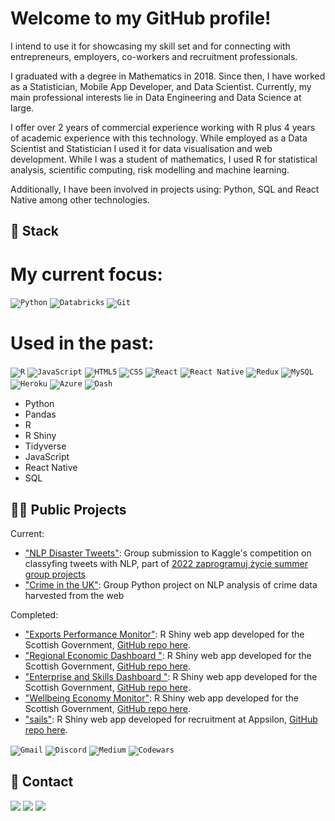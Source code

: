 
# Welcome to my GitHub profile!
I intend to use it for showcasing my skill set and for connecting with entrepreneurs, employers, co-workers and recruitment professionals.

I graduated with a degree in Mathematics in 2018. Since then, I have worked as a Statistician, Mobile App Developer, and Data Scientist. Currently, my main professional interests lie in Data Engineering and Data Science at large.

I offer over 2 years of commercial experience working with R plus 4 years of academic experience with this technology. While employed as a Data Scientist and Statistician I used it for data visualisation and web development. While I was a student of mathematics, I used R for statistical analysis, scientific computing, risk modelling and machine learning. 

Additionally, I have been involved in projects using: Python, SQL and React Native among other technologies.

## 🤖 Stack
# My current focus:
<code><img alt="Python" src="https://img.shields.io/badge/Python-14354C?style=for-the-badge&logo=python&logoColor=white"/></code>
<code><img alt="Databricks" src="https://img.shields.io/badge/Databricks-FF3621?style=for-the-badge&logo=Databricks&logoColor=white"/></code>
<code><img alt="Git" src="https://img.shields.io/badge/GIT-E44C30?style=for-the-badge&logo=git&logoColor=white"/></code>

# Used in the past:
<code><img alt="R" src="https://img.shields.io/badge/R-276DC3?style=for-the-badge&logo=r&logoColor=white"/></code>
<code><img alt="JavaScript" src="https://img.shields.io/badge/JavaScript-323330?style=for-the-badge&logo=javascript&logoColor=F7DF1E"/></code>
<code><img alt="HTML5" src="https://img.shields.io/badge/HTML5-E34F26?style=for-the-badge&logo=html5&logoColor=white"/></code>
<code><img alt="CSS" src="https://img.shields.io/badge/CSS3-1572B6?style=for-the-badge&logo=css3&logoColor=white"/></code>
<code><img alt="React" src="https://img.shields.io/badge/React-20232A?style=for-the-badge&logo=react&logoColor=61DAFB"/></code>
<code><img alt="React Native" src="https://img.shields.io/badge/React_Native-20232A?style=for-the-badge&logo=react&logoColor=61DAFB"/></code>
<code><img alt="Redux" src="https://img.shields.io/badge/Redux-593D88?style=for-the-badge&logo=redux&logoColor=white"/></code>
<code><img alt="MySQL" src="https://img.shields.io/badge/MySQL-00000F?style=for-the-badge&logo=mysql&logoColor=white"/></code>
<code><img alt="Heroku" src="https://img.shields.io/badge/Heroku-430098?style=for-the-badge&logo=heroku&logoColor=white"/></code>
<code><img alt="Azure" src="https://img.shields.io/badge/microsoft%20azure-0089D6?style=for-the-badge&logo=microsoft-azure&logoColor=white"/></code>
<code><img alt="Dash" src="https://img.shields.io/badge/dash-008DE4?style=for-the-badge&logo=dash&logoColor=white"/></code>


* Python
* Pandas
* R
* R Shiny
* Tidyverse
* JavaScript
* React Native
* SQL

## 👨‍💻 Public Projects
Current:
* ["NLP Disaster Tweets"](https://github.com/SzymkowskiDev/nlp-disaster-tweets): Group submission to Kaggle's competition on classyfing tweets with NLP, part of [2022 zaprogramuj życie summer group projects](https://zaprogramujzycie.pl/)
* ["Crime in the UK"](https://github.com/SzymkowskiDev/crime-in-the-uk): Group Python project on NLP analysis of crime data harvested from the web

Completed:
* ["Exports Performance Monitor"](https://scotland.shinyapps.io/sg-exports-performance-monitor/): R Shiny web app developed for the Scottish Government, [GitHub repo here](https://github.com/DataScienceScotland/sg-exports-performance-monitor).
* ["Regional Economic Dashboard
"](https://scotland.shinyapps.io/sg-regional-economic-dashboard/): R Shiny web app developed for the Scottish Government, [GitHub repo here](https://github.com/DataScienceScotland/sg-regional-economic-dashboard).
* ["Enterprise and Skills Dashboard
"](https://scotland.shinyapps.io/sg-enterprise-and-skills-dashboard/): R Shiny web app developed for the Scottish Government, [GitHub repo here](https://github.com/DataScienceScotland/sg-enterprise-and-skills-dashboard).
* ["Wellbeing Economy Monitor"](https://szymkowskidev.shinyapps.io/sg-wellbeing-economy-monitor/): R Shiny web app developed for the Scottish Government, [GitHub repo here](https://github.com/DataScienceScotland/sg-wellbeing-economy-monitor).
* ["sails"](https://szymkowskidev.shinyapps.io/sail/): R Shiny web app developed for recruitment at Appsilon, [GitHub repo here](https://github.com/SzymkowskiDev/sails).

<code><img alt="Gmail" src="https://img.shields.io/badge/Gmail-D14836?style=for-the-badge&logo=gmail&logoColor=white"/></code>
<code><img alt="Discord" src="https://img.shields.io/badge/Discord-7289DA?style=for-the-badge&logo=discord&logoColor=white"/></code>
<code><img alt="Medium" src="https://img.shields.io/badge/Medium-12100E?style=for-the-badge&logo=medium&logoColor=white"/></code>
<code><img alt="Codewars" src="https://img.shields.io/badge/Codewars-B1361E?style=for-the-badge&logo=Codewars&logoColor=white"/></code>
## 📧 Contact
[![](https://img.shields.io/twitter/url?label=/kamil-szymkowski/&logo=linkedin&logoColor=%230077B5&style=social&url=https%3A%2F%2Fwww.linkedin.com%2Fin%2Fkamil-szymkowski%2F)](https://www.linkedin.com/in/kamil-szymkowski/) [![](https://img.shields.io/twitter/url?label=@szymkowskidev&logo=medium&logoColor=%23292929&style=social&url=https%3A%2F%2Fmedium.com%2F%40szymkowskidev)](https://medium.com/@szymkowskidev) [![](https://img.shields.io/twitter/url?label=/SzymkowskiDev&logo=github&logoColor=%23292929&style=social&url=https%3A%2F%2Fgithub.com%2FSzymkowskiDev)](https://github.com/SzymkowskiDev)
